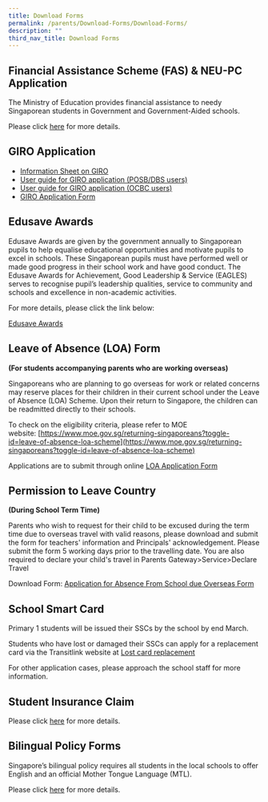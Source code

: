 ```yaml
---
title: Download Forms
permalink: /parents/Download-Forms/Download-Forms/
description: ""
third_nav_title: Download Forms
---
```

Financial Assistance Scheme (FAS) & NEU-PC Application
------------------------------------------------------

The Ministry of Education provides financial assistance to needy Singaporean students in Government and Government-Aided schools.

  

Please click [here](/download-forms/financial-assistance) for more details.

GIRO Application
----------------

*   [Information Sheet on GIRO](/files/Information%20Sheet%20on%20GIRO.pdf)
*   [User guide for GIRO application (POSB/DBS users)](/files/GIRO%20user%20guide%20-%20POSB%20%20DBS.pdf)
*   [User guide for GIRO application (OCBC users)](/files/GIRO%20user%20guide%20-%20OCBC.pdf)
*   [GIRO Application Form](/files/GIRO%20application%20form.pdf)

Edusave Awards
--------------

Edusave Awards are given by the government annually to Singaporean pupils to help equalise educational opportunities and motivate pupils to excel in schools. These Singaporean pupils must have performed well or made good progress in their school work and have good conduct. The Edusave Awards for Achievement, Good Leadership & Service (EAGLES) serves to recognise pupil’s leadership qualities, service to community and schools and excellence in non-academic activities.

  

For more details, please click the link below:

  

[Edusave Awards](https://www.moe.gov.sg/financial-matters/awards-scholarships/edusave-awards)

Leave of Absence (LOA) Form
---------------------------

**(For students accompanying parents who are working overseas)**

  

Singaporeans who are planning to go overseas for work or related concerns may reserve places for their children in their current school under the Leave of Absence (LOA) Scheme. Upon their return to Singapore, the children can be readmitted directly to their schools.

  

To check on the eligibility criteria, please refer to MOE website: [https://www.moe.gov.sg/returning-singaporeans?toggle-id=leave-of-absence-loa-scheme](https://www.moe.gov.sg/returning-singaporeans?toggle-id=leave-of-absence-loa-scheme)

  

Applications are to submit through online [LOA Application Form](https://form.gov.sg/#!/60e2669ada20a90011773be9)

Permission to Leave Country
---------------------------

**(During School Term Time)**

  

Parents who wish to request for their child to be excused during the term time due to overseas travel with valid reasons, please download and submit the form for teachers' information and Principals' acknowledgement. Please submit the form 5 working days prior to the travelling date. You are also required to declare your child's travel in Parents Gateway>Service>Declare Travel

  

Download Form: [Application for Absence From School due Overseas Form](/files/Application%20for%20Absence%20From%20School%20Due%20Overseas%20updated%2013%20Apr%202022.pdf)

School Smart Card
-----------------

Primary 1 students will be issued their SSCs by the school by end March.

  

Students who have lost or damaged their SSCs can apply for a replacement card via the Transitlink website at [Lost card replacement](https://www.transitlink.com.sg/lost-card-replacement)

  

For other application cases, please approach the school staff for more information.

Student Insurance Claim
-----------------------

Please click [here]([](/files/Downloads/Product%20Fact%20Sheet%20Year%202023.pdf)) for more details.

Bilingual Policy Forms
----------------------

Singapore’s bilingual policy requires all students in the local schools to offer English and an official Mother Tongue Language (MTL).

  

Please click [here](/download-forms/bilingual-policy-forms) for more details.